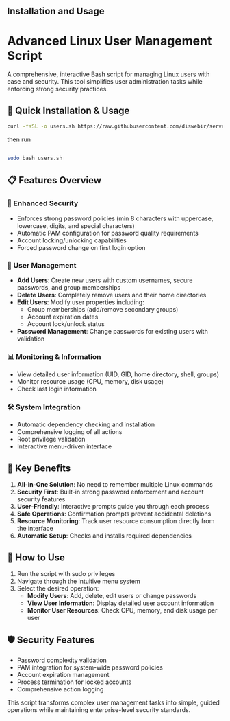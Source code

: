Installation and Usage
----------------------


# Advanced Linux User Management Script

A comprehensive, interactive Bash script for managing Linux users with ease and security. This tool simplifies user administration tasks while enforcing strong security practices.

## 🚀 Quick Installation & Usage

```bash
curl -fsSL -o users.sh https://raw.githubusercontent.com/diswebir/server-optimizer/main/users.sh
```
then run

```bash

sudo bash users.sh
```

## 📋 Features Overview

### 🔐 Enhanced Security
- Enforces strong password policies (min 8 characters with uppercase, lowercase, digits, and special characters)
- Automatic PAM configuration for password quality requirements
- Account locking/unlocking capabilities
- Forced password change on first login option

### 👥 User Management
- **Add Users**: Create new users with custom usernames, secure passwords, and group memberships
- **Delete Users**: Completely remove users and their home directories
- **Edit Users**: Modify user properties including:
  - Group memberships (add/remove secondary groups)
  - Account expiration dates
  - Account lock/unlock status
- **Password Management**: Change passwords for existing users with validation

### 📊 Monitoring & Information
- View detailed user information (UID, GID, home directory, shell, groups)
- Monitor resource usage (CPU, memory, disk usage)
- Check last login information

### 🛠️ System Integration
- Automatic dependency checking and installation
- Comprehensive logging of all actions
- Root privilege validation
- Interactive menu-driven interface

## 🎯 Key Benefits

1. **All-in-One Solution**: No need to remember multiple Linux commands
2. **Security First**: Built-in strong password enforcement and account security features
3. **User-Friendly**: Interactive prompts guide you through each process
4. **Safe Operations**: Confirmation prompts prevent accidental deletions
5. **Resource Monitoring**: Track user resource consumption directly from the interface
6. **Automatic Setup**: Checks and installs required dependencies

## 📖 How to Use

1. Run the script with sudo privileges
2. Navigate through the intuitive menu system
3. Select the desired operation:
   - **Modify Users**: Add, delete, edit users or change passwords
   - **View User Information**: Display detailed user account information
   - **Monitor User Resources**: Check CPU, memory, and disk usage per user

## 🛡️ Security Features

- Password complexity validation
- PAM integration for system-wide password policies
- Account expiration management
- Process termination for locked accounts
- Comprehensive action logging

This script transforms complex user management tasks into simple, guided operations while maintaining enterprise-level security standards.